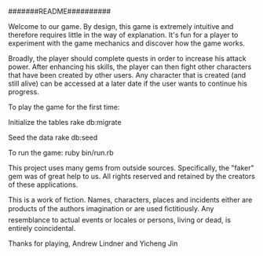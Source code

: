 #######README##########

Welcome to our game.
By design, this game is extremely intuitive and therefore requires little in the way of explanation. It's fun for a player to experiment with the game mechanics and discover how the game works.

Broadly, the player should complete quests in order to increase his attack power. After enhancing his skills, the player can then fight other characters that have been created by other users. Any character that is created (and still alive) can be accessed at a later date if the user wants to continue his progress.


To play the game for the first time:

Initialize the tables
rake db:migrate

Seed the data
rake db:seed

To run the game:
ruby bin/run.rb



This project uses many gems from outside sources. Specifically, the "faker" gem was of great help to us. All rights reserved and retained by the creators of these applications.


This is a work of fiction. Names, characters, places and incidents either are products of the authors imagination or are used fictitiously. Any resemblance to actual events or locales or persons, living or dead, is entirely coincidental.


Thanks for playing,
Andrew Lindner and Yicheng Jin
